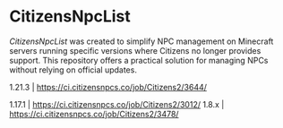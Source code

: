 # CitizensNpcList
*CitizensNpcList* was created to simplify NPC management on Minecraft servers running specific versions where Citizens no longer provides support. This repository offers a practical solution for managing NPCs without relying on official updates.

1.21.3 | https://ci.citizensnpcs.co/job/Citizens2/3644/

1.17.1 | https://ci.citizensnpcs.co/job/Citizens2/3012/
1.8.x | https://ci.citizensnpcs.co/job/Citizens2/3478/
